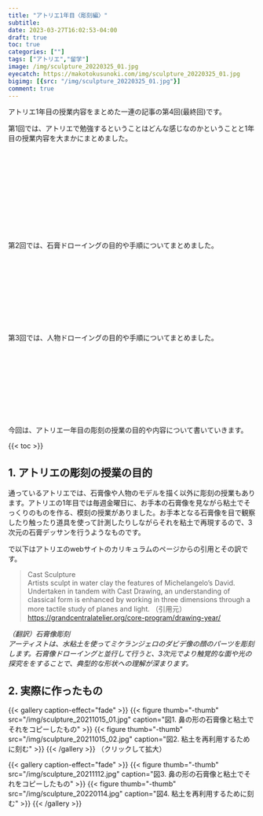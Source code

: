 ```yaml
---
title: "アトリエ1年目〈彫刻編〉"
subtitle: 
date: 2023-03-27T16:02:53-04:00
draft: true
toc: true
categories: [""]
tags: ["アトリエ","留学"]
image: /img/sculpture_20220325_01.jpg
eyecatch: https://makotokusunoki.com/img/sculpture_20220325_01.jpg
bigimg: [{src: "/img/sculpture_20220325_01.jpg"}]
comment: true
---
```


アトリエ1年目の授業内容をまとめた一連の記事の第4回(最終回)です。  

第1回では、アトリエで勉強するということはどんな感じなのかということと1年目の授業内容を大まかにまとめました。  
<div class="iframely-embed"><div class="iframely-responsive" style="height: 170px; padding-bottom: 0;"><a href="https://makotokusunoki.com/post/2022-10-17-atelier/" data-iframely-url="//iframely.net/hgf2Swt"></a></div></div><script async src="//iframely.net/embed.js"></script>  

第2回では、石膏ドローイングの目的や手順についてまとめました。
<div class="iframely-embed"><div class="iframely-responsive" style="height: 140px; padding-bottom: 0;"><a href="https://makotokusunoki.com/post/2022-12-10-atelier/" data-iframely-url="//iframely.net/RrgCt9L"></a></div></div><script async src="//iframely.net/embed.js"></script>

第3回では、人物ドローイングの目的や手順についてまとめました。
<div class="iframely-embed"><div class="iframely-responsive" style="height: 140px; padding-bottom: 0;"><a href="https://makotokusunoki.com/post/2023-03-27-atelier/" data-iframely-url="//iframely.net/yoYCSFi?card=small"></a></div></div><script async src="//iframely.net/embed.js"></script>

今回は、アトリエ一年目の彫刻の授業の目的や内容について書いていきます。

{{< toc >}}


## 1. アトリエの彫刻の授業の目的

通っているアトリエでは、石膏像や人物のモデルを描く以外に彫刻の授業もあります。アトリエの1年目では毎週金曜日に、お手本の石膏像を見ながら粘土でそっくりのものを作る、模刻の授業がありました。お手本となる石膏像を目で観察したり触ったり道具を使って計測したりしながらそれを粘土で再現するので、3次元の石膏デッサンを行うようなものです。

で以下はアトリエのwebサイトのカリキュラムのページからの引用とその訳です。  

> Cast Sculpture   
Artists sculpt in water clay the features of Michelangelo’s David. Undertaken in tandem with Cast Drawing, an understanding of classical form is enhanced by working in three dimensions through a more tactile study of planes and light.
（引用元） https://grandcentralatelier.org/core-program/drawing-year/  

*（翻訳）石膏像彫刻*  
*アーティストは、水粘土を使ってミケランジェロのダビデ像の顔のパーツを彫刻します。石膏像ドローイングと並行して行うと、3次元でより触覚的な面や光の探究ををすることで、典型的な形状への理解が深まります。*

## 2. 実際に作ったもの

{{< gallery caption-effect="fade" >}}
  {{< figure thumb="-thumb" src="/img/sculpture_20211015_01.jpg" caption="図1. 鼻の形の石膏像と粘土でそれをコピーしたもの" >}}
  {{< figure thumb="-thumb" src="/img/sculpture_20211015_02.jpg" caption="図2. 粘土を再利用するために刻む" >}}
{{< /gallery >}}
（クリックして拡大）


{{< gallery caption-effect="fade" >}}
  {{< figure thumb="-thumb" src="/img/sculpture_20211112.jpg" caption="図3. 鼻の形の石膏像と粘土でそれをコピーしたもの" >}}
  {{< figure thumb="-thumb" src="/img/sculpture_20220114.jpg" caption="図4. 粘土を再利用するために刻む" >}}
{{< /gallery >}}
